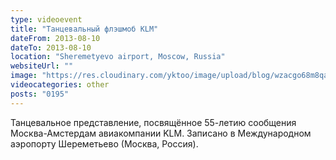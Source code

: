 ```yaml
---
type: videoevent
title: "Танцевальный флэшмоб KLM"
dateFrom: 2013-08-10
dateTo: 2013-08-10
location: "Sheremetyevo airport, Moscow, Russia"
websiteUrl: ""
image: "https://res.cloudinary.com/yktoo/image/upload/blog/wzacgo68m8qa3228.jpg"
videocategories: other
posts: "0195"
---
```


Танцевальное представление, посвящённое 55-летию сообщения Москва-Амстердам авиакомпании KLM. Записано в Международном аэропорту Шереметьево (Москва, Россия).
